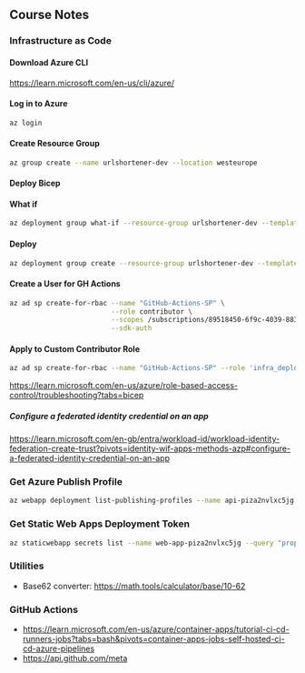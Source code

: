 ## Course Notes

### Infrastructure as Code

#### Download Azure CLI
https://learn.microsoft.com/en-us/cli/azure/

#### Log in to Azure
```bash
az login
```

#### Create Resource Group

```bash
az group create --name urlshortener-dev --location westeurope
```

#### Deploy Bicep

#### What if
```bash
az deployment group what-if --resource-group urlshortener-dev --template-file infrastructure/main.bicep
```

#### Deploy
```bash
az deployment group create --resource-group urlshortener-dev --template-file infrastructure/main.bicep
```

#### Create a User for GH Actions

```bash
az ad sp create-for-rbac --name "GitHub-Actions-SP" \
                         --role contributor \
                         --scopes /subscriptions/89518450-6f9c-4039-8834-c5bab3ad3e92 \
                         --sdk-auth
```

#### Apply to Custom Contributor Role

```bash
az ad sp create-for-rbac --name "GitHub-Actions-SP" --role 'infra_deploy' --scopes /subscriptions/89518450-6f9c-4039-8834-c5bab3ad3e92 --sdk-auth
```

https://learn.microsoft.com/en-us/azure/role-based-access-control/troubleshooting?tabs=bicep

##### Configure a federated identity credential on an app

https://learn.microsoft.com/en-gb/entra/workload-id/workload-identity-federation-create-trust?pivots=identity-wif-apps-methods-azp#configure-a-federated-identity-credential-on-an-app

### Get Azure Publish Profile

```bash
az webapp deployment list-publishing-profiles --name api-piza2nvlxc5jg --resource-group dometrain-urlshortener-dev --xml
```

### Get Static Web Apps Deployment Token

```bash
az staticwebapp secrets list --name web-app-piza2nvlxc5jg --query "properties.apiKey"
```


### Utilities

- Base62 converter: https://math.tools/calculator/base/10-62


### GitHub Actions

- https://learn.microsoft.com/en-us/azure/container-apps/tutorial-ci-cd-runners-jobs?tabs=bash&pivots=container-apps-jobs-self-hosted-ci-cd-azure-pipelines
- https://api.github.com/meta
